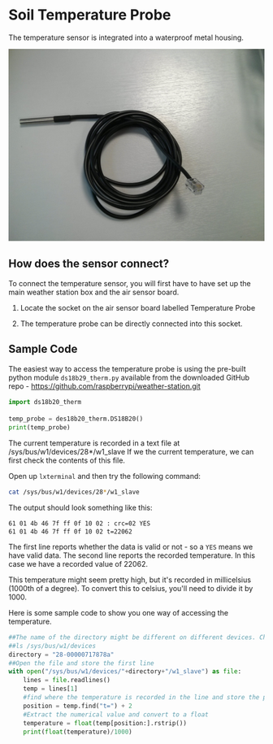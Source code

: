 # Soil Temperature Probe

The temperature sensor is integrated into a waterproof metal housing.

![Temperature probe](images/temperature.jpg)

## How does the sensor connect?

To connect the temperature sensor, you will first have to have set up the main weather station box and the air sensor board.

1. Locate the socket on the air sensor board labelled Temperature Probe

2. The temperature probe can be directly connected into this socket.


## Sample Code

The easiest way to access the temperature probe is using the pre-built python module `ds18b29_therm.py` available from the downloaded GitHub repo - https://github.com/raspberrypi/weather-station.git

```python
import ds18b20_therm

temp_probe = des18b20_therm.DS18B20()
print(temp_probe)
```

The current temperature is recorded in a text file at /sys/bus/w1/devices/28*/w1_slave
If we the current temperature, we can first check the contents of this file.

Open up `lxterminal` and then try the following command:

```bash
cat /sys/bus/w1/devices/28*/w1_slave
```

The output should look something like this:
```
61 01 4b 46 7f ff 0f 10 02 : crc=02 YES
61 01 4b 46 7f ff 0f 10 02 t=22062
```

The first line reports whether the data is valid or not - so a `YES` means we have valid data.
The second line reports the recorded temperature. In this case we have a recorded value of 22062.

This temperature might seem pretty high, but it's recorded in millicelsius (1000th of a degree). To convert this to celsius, you'll need to divide it by 1000.

Here is some sample code to show you one way of accessing the temperature.

```python
##The name of the directory might be different on different devices. Check the name by using:
##ls /sys/bus/w1/devices
directory = "28-00000717878a"
##Open the file and store the first line
with open("/sys/bus/w1/devices/"+directory+"/w1_slave") as file:
    lines = file.readlines()
    temp = lines[1]
	#find where the temperature is recorded in the line and store the position
    position = temp.find("t=") + 2
	#Extract the numerical value and convert to a float
    temperature = float(temp[position:].rstrip())
	print(float(temperature)/1000)
```
	
